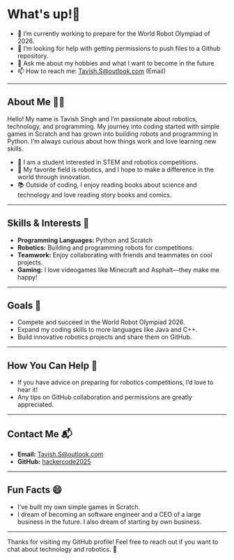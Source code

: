 # What's up!👋
- 🔭 I’m currently working to prepare for the World Robot Olympiad of 2026.
- 🤔 I’m looking for help with getting permissions to push files to a Github repository.
- 💬 Ask me about my hobbies and what I want to become in the future
- 📫 How to reach me: Tavish.S@outlook.com (Email)

---

## About Me 🧑‍💻

Hello! My name is Tavish Singh and I’m passionate about robotics, technology, and programming. My journey into coding started with simple games in Scratch and has grown into building robots and programming in Python. I’m always curious about how things work and love learning new skills.

- 🏫 I am a student interested in STEM and robotics competitions.
- 🤖 My favorite field is robotics, and I hope to make a difference in the world through innovation.
- 📚 Outside of coding, I enjoy reading books about science and technology and love reading story books and comics.

---

## Skills & Interests 🧠

- **Programming Languages:** Python and Scratch
- **Robotics:** Building and programming robots for competitions.
- **Teamwork:** Enjoy collaborating with friends and teammates on cool projects.
- **Gaming:** I love videogames like Minecraft and Asphalt—they make me happy!

---

## Goals 🎯

- Compete and succeed in the World Robot Olympiad 2026.
- Expand my coding skills to more languages like Java and C++.
- Build innovative robotics projects and share them on GitHub.

---

## How You Can Help 🙌

- If you have advice on preparing for robotics competitions, I’d love to hear it!
- Any tips on GitHub collaboration and permissions are greatly appreciated.

---

## Contact Me 📬

- **Email:** Tavish.S@outlook.com
- **GitHub:** [hackercode2025](https://github.com/hackercode2025)

---

## Fun Facts 😄

- I’ve built my own simple games in Scratch.
- I dream of becoming an software engineer and a CEO of a large business in the future. I also dream of starting by own business.

---

Thanks for visiting my GitHub profile! Feel free to reach out if you want to chat about technology and robotics. 🚀
